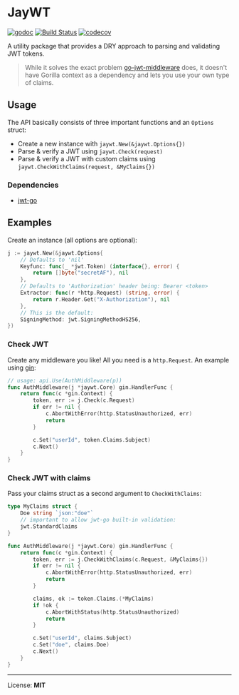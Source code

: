 # JayWT

[![godoc](https://img.shields.io/badge/godoc-reference-blue.svg)](https://godoc.org/github.com/oreqizer/go-jaywt)
[![Build Status](https://travis-ci.org/oreqizer/go-jaywt.svg?branch=master)](https://travis-ci.org/oreqizer/go-jaywt)
[![codecov](https://codecov.io/gh/oreqizer/go-jaywt/branch/master/graph/badge.svg)](https://codecov.io/gh/oreqizer/go-jaywt)

A utility package that provides a DRY approach to parsing and validating JWT tokens.

> While it solves the exact problem [go-jwt-middleware](https://github.com/auth0/go-jwt-middleware) does, it doesn't have Gorilla context as a dependency and lets you use your own type of claims.

## Usage

The API basically consists of three important functions and an `Options` struct:

* Create a new instance with `jaywt.New(&jaywt.Options{})`
* Parse & verify a JWT using `jaywt.Check(request)`
* Parse & verify a JWT with custom claims using `jaywt.CheckWithClaims(request, &MyClaims{})`

### Dependencies

* [jwt-go](https://github.com/dgrijalva/jwt-go)

## Examples

Create an instance (all options are optional):

```go
j := jaywt.New(&jaywt.Options{
    // Defaults to 'nil'
    Keyfunc: func(_ *jwt.Token) (interface{}, error) {
        return []byte("secretAF"), nil
    },
    // Defaults to 'Authorization' header being: Bearer <token>
    Extractor: func(r *http.Request) (string, error) {
        return r.Header.Get("X-Authorization"), nil
    },
    // This is the default:
    SigningMethod: jwt.SigningMethodHS256,
})
```

### Check JWT

Create any middleware you like! All you need is a `http.Request`. An example using [gin](https://github.com/gin-gonic/gin):

```go
// usage: api.Use(AuthMiddleware(p))
func AuthMiddleware(j *jaywt.Core) gin.HandlerFunc {
	return func(c *gin.Context) {
		token, err := j.Check(c.Request)
		if err != nil {
			c.AbortWithError(http.StatusUnauthorized, err)
			return
		}

		c.Set("userId", token.Claims.Subject)
		c.Next()
	}
}
```

### Check JWT with claims

Pass your claims struct as a second argument to `CheckWithClaims`:

```go
type MyClaims struct {
	Doe string `json:"doe"`
	// important to allow jwt-go built-in validation:
	jwt.StandardClaims
}

func AuthMiddleware(j *jaywt.Core) gin.HandlerFunc {
	return func(c *gin.Context) {
		token, err := j.CheckWithClaims(c.Request, &MyClaims{})
		if err != nil {
			c.AbortWithError(http.StatusUnauthorized, err)
			return
		}

		claims, ok := token.Claims.(*MyClaims) 
		if !ok {
			c.AbortWithStatus(http.StatusUnauthorized)
			return
		}

		c.Set("userId", claims.Subject)
		c.Set("doe", claims.Doe)
		c.Next()
	}
}
```

---

License: **MIT**
